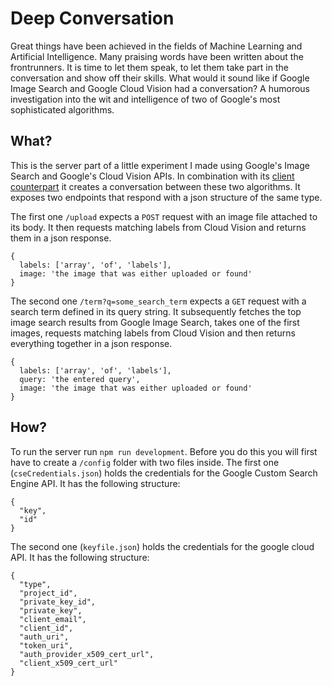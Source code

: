 # Deep Conversation

Great things have been achieved in the fields of Machine Learning and Artificial Intelligence. Many praising words have been written about the frontrunners. It is time to let them speak, to let them take part in the conversation and show off their skills. What would it sound like if Google Image Search and Google Cloud Vision had a conversation? A humorous investigation into the wit and intelligence of two of Google's most sophisticated algorithms.

## What?

This is the server part of a little experiment I made using Google's Image Search and Google's Cloud Vision APIs. In combination with its [client counterpart](https://github.com/Flave/Deep-Conversation-Client) it creates a conversation between these two algorithms. It exposes two endpoints that respond with a json structure of the same type.

The first one `/upload` expects a `POST` request with an image file attached to its body. It then requests matching labels from Cloud Vision and returns them in a json response.


```
{
  labels: ['array', 'of', 'labels'],
  image: 'the image that was either uploaded or found'
}
```

The second one `/term?q=some_search_term` expects a `GET` request with a search term defined in its query string. It subsequently fetches the top image search results from Google Image Search, takes one of the first images, requests matching labels from Cloud Vision and then returns everything together in a json response.

```
{
  labels: ['array', 'of', 'labels'],
  query: 'the entered query',
  image: 'the image that was either uploaded or found'
}
```

## How?
To run the server run `npm run development`. Before you do this you will first have to create a `/config` folder with two files inside. The first one (`cseCredentials.json`) holds the credentials for the Google Custom Search Engine API. It has the following structure: 

```
{
  "key",
  "id"
}
```

The second one (`keyfile.json`) holds the credentials for the google cloud API. It has the following structure:

```
{
  "type",
  "project_id",
  "private_key_id",
  "private_key",
  "client_email",
  "client_id",
  "auth_uri",
  "token_uri",
  "auth_provider_x509_cert_url",
  "client_x509_cert_url"
}
```